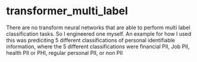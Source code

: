 # transformer_multi_label
There are no transform neural networks that are able to perform multi label classification tasks. So I engineered one myself. 
An example for how I used this was prediciting 5 different classifications of personal identifiable information, where the 5 different classifications were financial PII, Job PII, health PII or PHI, regular personal PII, or non PII
